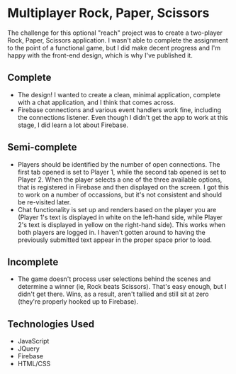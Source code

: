 # Multiplayer Rock, Paper, Scissors
The challenge for this optional "reach" project was to create a two-player Rock, Paper, Scissors application. I wasn't able to complete the assignment to the point of a functional game, but I did make decent progress and I'm happy with the front-end design, which is why I've published it. 

## Complete
- The design! I wanted to create a clean, minimal application, complete with a chat application, and I think that comes across.
- Firebase connections and various event handlers work fine, including the connections listener. Even though I didn't get the app to work at this stage, I did learn a lot about Firebase.


## Semi-complete
- Players should be identified by the number of open connections. The first tab opened is set to Player 1, while the second tab opened is set to Player 2. When the player selects a one of the three available options, that is registered in Firebase and then displayed on the screen. I got this to work on a number of occassions, but it's not consistent and should be re-visited later.
- Chat functionality is set up and renders based on the player you are (Player 1's text is displayed in white on the left-hand side, while Player 2's text is displayed in yellow on the right-hand side). This works when both players are logged in. I haven't gotten around to having the previously submitted text appear in the proper space prior to load.

## Incomplete
- The game doesn't process user selections behind the scenes and determine a winner (ie, Rock beats Scissors). That's easy enough, but I didn't get there. Wins, as a result, aren't tallied and still sit at zero (they're properly hooked up to Firebase).

## Technologies Used
- JavaScript
- JQuery
- Firebase
- HTML/CSS
